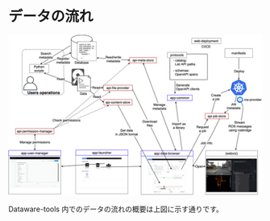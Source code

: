# データの流れ

![&#x30C7;&#x30FC;&#x30BF;&#x306E;&#x6D41;&#x308C;](.gitbook/assets/data-flow.png)

Dataware-tools 内でのデータの流れの概要は上図に示す通りです。

